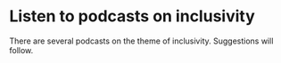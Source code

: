 # Listen to podcasts on inclusivity 

There are several podcasts on the theme of inclusivity. Suggestions will follow.